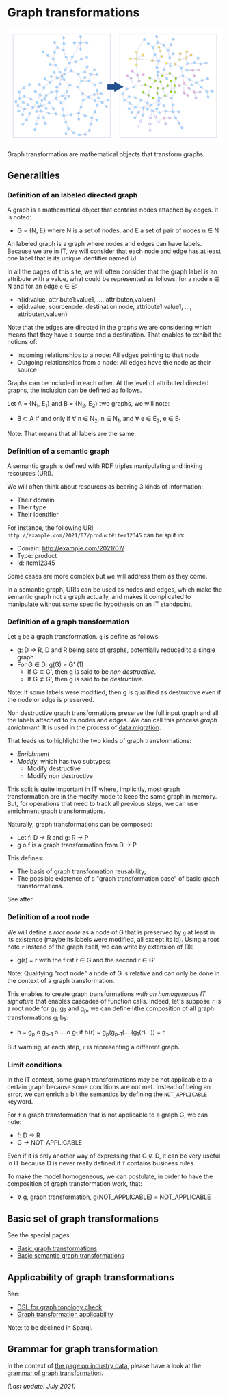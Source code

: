 # Graph transformations

![Graph](../yed/graph-transfo-small.png)

Graph transformation are mathematical objects that transform graphs.

## Generalities

### Definition of an labeled directed graph

A graph is a mathematical object that contains nodes attached by edges. It is noted:

* G = {N, E} where N is a set of nodes, and E a set of pair of nodes n &isin; N

An labeled graph is a graph where nodes and edges can have labels. Because we are in IT, we will consider that each node and edge has at least one label that is its unique identifier named `id`.

In all the pages of this site, we will often consider that the graph label is an attribute with a value, what could be represented as follows, for a node `n` &isin; N and for an edge `e` &isin; E:

* n{id:value, attribute1:value1, ..., attributen,valuen}
* e{id:value, sourcenode, destination node, attribute1:value1, ..., attributen,valuen}

Note that the edges are directed in the graphs we are considering which means that they have a source and a destination. That enables to exhibit the notions of:

* Incoming relationships to a node: All edges pointing to that node
* Outgoing relationships from a node: All edges have the node as their source

Graphs can be included in each other. At the level of attributed directed graphs, the inclusion can be defined as follows.

Let A = {N<sub>1</sub>, E<sub>1</sub>} and B = {N<sub>2</sub>, E<sub>2</sub>} two graphs, we will note:

* B &sub; A if and only if &forall; n &isin; N<sub>2</sub>, n &isin; N<sub>1</sub>, and &forall; e &isin; E<sub>2</sub>, e &isin; E<sub>1</sub>

Note: That means that all labels are the same.

### Definition of a semantic graph

A semantic graph is defined with RDF triples manipulating and linking resources (URI).

We will often think about resources as bearing 3 kinds of information:

* Their domain
* Their type
* Their identifier

For instance, the following URI `http://example.com/2021/07/product#item12345` can be split in:

* Domain: http://example.com/2021/07/
* Type: product
* Id: item12345

Some cases are more complex but we will address them as they come.

In a semantic graph, URIs can be used as nodes and edges, which make the semantic graph not a graph actually, and makes it complicated to manipulate without some specific hypothesis on an IT standpoint.

### Definition of a graph transformation

Let `g` be a graph transformation. `g` is define as follows:

* g: D &rarr; R, D and R being sets of graphs, potentially reduced to a single graph
* For G &isin; D: g(G) = G' (1)
    * If G &sub; G', then g is said to be *non destructive*.
    * If G &nsub; G', then g is said to be *destructive*.

Note: If some labels were modified, then g is qualified as destructive even if the node or edge is preserved.

Non destructive graph transformations preserve the full input graph and all the labels attached to its nodes and edges. We can call this process *graph enrichment*. It is used in the process of [data migration](data-mig.md).

That leads us to highlight the two kinds of graph transformations:

* *Enrichment*
* *Modify*, which has two subtypes:
    * Modify destructive
    * Modify non destructive

This split is quite important in IT where, implicitly, most graph transformation are in the modify mode to keep the same graph in memory. But, for operations that need to track all previous steps, we can use enrichment graph transformations.

Naturally, graph transformations can be composed:

* Let f: D &rarr; R and g: R &rarr; P
* g o f is a graph transformation from D &rarr; P

This defines:

  * The basis of graph transformation reusability;
  * The possible existence of a "graph transformation base" of basic graph transformations.

See after.

### Definition of a root node

We will define a *root node* as a node of G that is preserved by `g` at least in its existence (maybe its labels were modified, all except its id). Using a root note `r` instead of the graph itself, we can write by extension of (1):

* g(r) = r with the first r &isin; G and the second r &isin; G'

Note: Qualifying "root node" a node of G is relative and can only be done in the context of a graph transformation.

This enables to create graph transformations *with an homogeneous IT signature* that enables cascades of function calls. Indeed, let's suppose `r` is a root node for g<sub>1</sub>, g<sub>2</sub> and g<sub>p</sub>, we can define `h`the composition of all graph transformations g<sub>i</sub> by:

* h = g<sub>p</sub> o g<sub>p-1</sub> o ... o g<sub>1</sub> if h(r) = g<sub>p</sub>(g<sub>p-1</sub>(... (g<sub>1</sub>(r)...)) = r

But warning, at each step, `r` is representing a different graph.

### Limit conditions

In the IT context, some graph transformations may be not applicable to a certain graph because some conditions are not met. Instead of being an error, we can enrich a bit the semantics by defining the `NOT_APPLICABLE` keyword.

For `f` a graph transformation that is not applicable to a graph G, we can note:

* f: D &rarr; R
* G &rarr;  NOT_APPLICABLE

Even if it is only another way of expressing that G &notin; D, it can be very useful in IT because D is never really defined if `f` contains business rules.

To make the model homogeneous, we can postulate, in order to have the composition of graph transformation work, that:

* &forall; g, graph transformation, g(NOT_APPLICABLE) = NOT_APPLICABLE

## Basic set of graph transformations

See the special pages:

* [Basic graph transformations](basic-graph-transformations.md)
* [Basic semantic graph transformations](basic-semantic-graph-transformations.md)

## Applicability of graph transformations

See:

  * [DSL for graph topology check](DSL-for-graph-topology-checks.md)
  * [Graph transformation applicability](graph-transformation-applicability.md)

Note: to be declined in Sparql.

## Grammar for graph transformation

In the context of [the page on industry data](industry-data.md "industry data"), please have a look at the [grammar of graph transformation](grammar-graph-transformation.md).


*(Last update: July 2021)*
